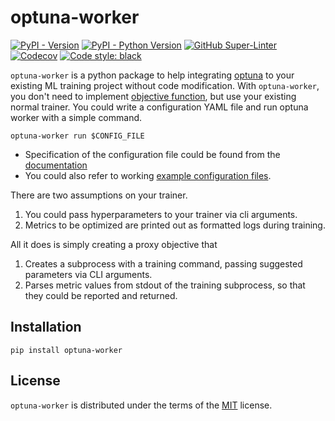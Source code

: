 # optuna-worker

[![PyPI - Version](https://img.shields.io/pypi/v/optuna-worker.svg)](https://pypi.org/project/optuna-worker)
[![PyPI - Python Version](https://img.shields.io/pypi/pyversions/optuna-worker.svg)](https://www.python.org/)
[![GitHub Super-Linter](https://github.com/Jooong/optuna-worker/actions/workflows/lint.yaml/badge.svg)](https://github.com/marketplace/actions/super-linter)
[![Codecov](https://codecov.io/gh/Jooong/optuna-worker/branch/main/graph/badge.svg)](https://codecov.io/gh/Jooong/optuna-worker)
[![Code style: black](https://img.shields.io/badge/code%20style-black-000000.svg)](https://github.com/python/black)

`optuna-worker` is a python package to help integrating [optuna](https://github.com/optuna/optuna) to your existing ML training project without code modification. With `optuna-worker`, you don't need to implement [objective function](https://optuna.readthedocs.io/en/stable/index.html#basic-concepts), but use your existing normal trainer. You could write a configuration YAML file and run optuna worker with a simple command.

```console
optuna-worker run $CONFIG_FILE
```

- Specification of the configuration file could be found from the [documentation](./docs/configuration.md)
- You could also refer to working [example configuration files](./examples/).

There are two assumptions on your trainer.

1. You could pass hyperparameters to your trainer via cli arguments.
2. Metrics to be optimized are printed out as formatted logs during training.

All it does is simply creating a proxy objective that

1. Creates a subprocess with a training command, passing suggested parameters via CLI arguments.
2. Parses metric values from stdout of the training subprocess, so that they could be reported and returned.

## Installation

```console
pip install optuna-worker
```

## License

`optuna-worker` is distributed under the terms of the [MIT](https://spdx.org/licenses/MIT.html) license.
